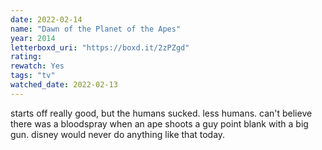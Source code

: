 ```yaml
---
date: 2022-02-14
name: "Dawn of the Planet of the Apes"
year: 2014
letterboxd_uri: "https://boxd.it/2zPZgd"
rating: 
rewatch: Yes
tags: "tv"
watched_date: 2022-02-13
---
```


starts off really good, but the humans sucked. less humans. can't believe there was a bloodspray when an ape shoots a guy point blank with a big gun. disney would never do anything like that today. 
